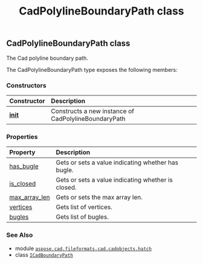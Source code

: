﻿---
title: CadPolylineBoundaryPath class
second_title: Aspose.CAD for Python via .NET API References
description: 
type: docs
weight: 90
url: /aspose.cad.fileformats.cad.cadobjects.hatch/cadpolylineboundarypath/
is_root: false
---

## CadPolylineBoundaryPath class

The Cad polyline boundary path.



The CadPolylineBoundaryPath type exposes the following members:

### Constructors
| Constructor | Description |
| :- | :- |
| [__init__](/cad/python-net/aspose.cad.fileformats.cad.cadobjects.hatch/cadpolylineboundarypath/__init__/#) | Constructs a new instance of CadPolylineBoundaryPath |


### Properties
| Property | Description |
| :- | :- |
| [has_bugle](/cad/python-net/aspose.cad.fileformats.cad.cadobjects.hatch/cadpolylineboundarypath/has_bugle) | Gets or sets a value indicating whether has bugle. |
| [is_closed](/cad/python-net/aspose.cad.fileformats.cad.cadobjects.hatch/cadpolylineboundarypath/is_closed) | Gets or sets a value indicating whether is closed. |
| [max_array_len](/cad/python-net/aspose.cad.fileformats.cad.cadobjects.hatch/cadpolylineboundarypath/max_array_len) | Gets or sets the max array len. |
| [vertices](/cad/python-net/aspose.cad.fileformats.cad.cadobjects.hatch/cadpolylineboundarypath/vertices) | Gets list of vertices. |
| [bugles](/cad/python-net/aspose.cad.fileformats.cad.cadobjects.hatch/cadpolylineboundarypath/bugles) | Gets list of bugles. |



### See Also
* module [`aspose.cad.fileformats.cad.cadobjects.hatch`](..)
* class [`ICadBoundaryPath`](/cad/python-net/aspose.cad.fileformats.cad.cadobjects.hatch/icadboundarypath)
